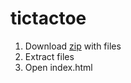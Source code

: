 # tictactoe
1. Download <a href="https://github.com/Rdhoel/tictactoe/archive/master.zip">zip</a> with files
2. Extract files
3. Open index.html
